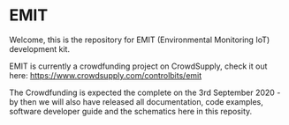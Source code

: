 # EMIT

Welcome, this is the repository for EMIT (Environmental Monitoring IoT) development kit.

EMIT is currently a crowdfunding project on CrowdSupply, check it out here: https://www.crowdsupply.com/controlbits/emit

The Crowdfunding is expected the complete on the 3rd September 2020 - by then we will also have released all documentation, code examples, software developer guide and the schematics here in this reposity. 

